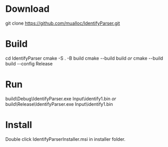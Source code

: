 # Download
git clone https://github.com/mualloc/IdentifyParser.git

# Build
cd IdentifyParser
cmake -S . -B build
cmake --build build
		_or_
cmake --build build --config Release

# Run
build\Debug\IdentifyParser.exe Input\identify1.bin
				_or_
build\Release\IdentifyParser.exe Input\identify1.bin

# Install
Double click IdentifyParserInstaller.msi in installer folder.
